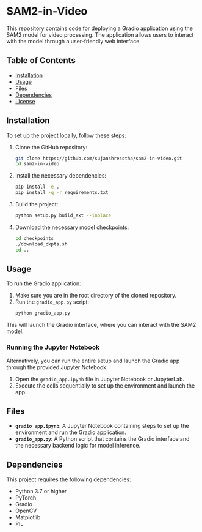 # SAM2-in-Video

This repository contains code for deploying a Gradio application using the SAM2 model for video processing. The application allows users to interact with the model through a user-friendly web interface.

## Table of Contents

- [Installation](#installation)
- [Usage](#usage)
- [Files](#files)
- [Dependencies](#dependencies)
- [License](#license)

## Installation

To set up the project locally, follow these steps:

1. Clone the GitHub repository:
    ```bash
    git clone https://github.com/sujanshresstha/sam2-in-video.git
    cd sam2-in-video
    ```

2. Install the necessary dependencies:
    ```bash
    pip install -e .
    pip install -q -r requirements.txt
    ```

3. Build the project:
    ```bash
    python setup.py build_ext --inplace
    ```

4. Download the necessary model checkpoints:
    ```bash
    cd checkpoints
    ./download_ckpts.sh
    cd ..
    ```

## Usage

To run the Gradio application:

1. Make sure you are in the root directory of the cloned repository.
2. Run the `gradio_app.py` script:
    ```bash
    python gradio_app.py
    ```

This will launch the Gradio interface, where you can interact with the SAM2 model.

### Running the Jupyter Notebook

Alternatively, you can run the entire setup and launch the Gradio app through the provided Jupyter Notebook:

1. Open the `gradio_app.ipynb` file in Jupyter Notebook or JupyterLab.
2. Execute the cells sequentially to set up the environment and launch the app.

## Files

- **`gradio_app.ipynb`**: A Jupyter Notebook containing steps to set up the environment and run the Gradio application.
- **`gradio_app.py`**: A Python script that contains the Gradio interface and the necessary backend logic for model inference.

## Dependencies

This project requires the following dependencies:

- Python 3.7 or higher
- PyTorch
- Gradio
- OpenCV
- Matplotlib
- PIL



